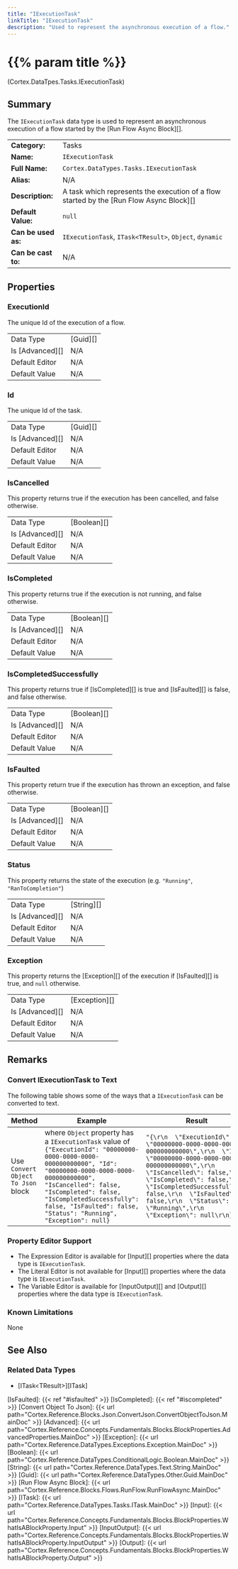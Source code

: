 ```yaml
---
title: "IExecutionTask"
linkTitle: "IExecutionTask"
description: "Used to represent the asynchronous execution of a flow."
---
```


# {{% param title %}}

<p class="namespace">(Cortex.DataTpes.Tasks.IExecutionTask)</p>

## Summary

The `IExecutionTask` data type is used to represent an asynchronous execution of a flow started by the [Run Flow Async Block][].

| | |
|-|-|
| **Category:**          | Tasks |
| **Name:**              | `IExecutionTask` |
| **Full Name:**         | `Cortex.DataTypes.Tasks.IExecutionTask` |
| **Alias:**             | N/A |
| **Description:**       | A task which represents the execution of a flow started by the [Run Flow Async Block][] |
| **Default Value:**     | `null` |
| **Can be used as:**    | `IExecutionTask`, `ITask<TResult>`, `Object`, `dynamic` |
| **Can be cast to:**    | N/A                                                           |

## Properties

### ExecutionId

The unique Id of the execution of a flow.

| | |
|--------------------|---------------------------|
| Data Type | [Guid][] |
| Is [Advanced][] | N/A |
| Default Editor | N/A |
| Default Value | N/A |

### Id

The unique Id of the task.

| | |
|--------------------|---------------------------|
| Data Type | [Guid][] |
| Is [Advanced][] | N/A |
| Default Editor | N/A |
| Default Value | N/A |

### IsCancelled

This property returns true if the execution has been cancelled, and false otherwise.

| | |
|--------------------|---------------------------|
| Data Type | [Boolean][] |
| Is [Advanced][] | N/A |
| Default Editor | N/A |
| Default Value | N/A |

### IsCompleted

This property returns true if the execution is not running, and false otherwise.

| | |
|--------------------|---------------------------|
| Data Type | [Boolean][] |
| Is [Advanced][] | N/A |
| Default Editor | N/A |
| Default Value | N/A |

### IsCompletedSuccessfully

This property returns true if [IsCompleted][] is true and [IsFaulted][] is false, and false otherwise.

| | |
|--------------------|---------------------------|
| Data Type | [Boolean][] |
| Is [Advanced][] | N/A |
| Default Editor | N/A |
| Default Value | N/A |

### IsFaulted

This property return true if the execution has thrown an exception, and false otherwise.

| | |
|--------------------|---------------------------|
| Data Type | [Boolean][] |
| Is [Advanced][] | N/A |
| Default Editor | N/A |
| Default Value | N/A |

### Status

This property returns the state of the execution (e.g. `"Running"`, `"RanToCompletion"`)

| | |
|--------------------|---------------------------|
| Data Type | [String][] |
| Is [Advanced][] | N/A |
| Default Editor | N/A |
| Default Value | N/A |

### Exception

This property returns the [Exception][] of the execution if [IsFaulted][] is true, and `null` otherwise.

| | |
|--------------------|---------------------------|
| Data Type | [Exception][] |
| Is [Advanced][] | N/A |
| Default Editor | N/A |
| Default Value | N/A |

## Remarks

### Convert IExecutionTask to Text

The following table shows some of the ways that a `IExecutionTask` can be converted to text.

| Method | Example | Result | Editor&nbsp;Support | Notes |
|-|-|-|-|-|
| Use `Convert Object To Json` block    | where `Object` property has a `IExecutionTask` value of `{"ExecutionId": "00000000-0000-0000-0000-000000000000", "Id": "00000000-0000-0000-0000-000000000000", "IsCancelled": false, "IsCompleted": false, "IsCompletedSuccessfully": false, "IsFaulted": false, "Status": "Running", "Exception": null}` | `"{\r\n  \"ExecutionId\": \"00000000-0000-0000-0000-000000000000\",\r\n  \"Id\": \"00000000-0000-0000-0000-000000000000\",\r\n  \"IsCancelled\": false,\r\n  \"IsCompleted\": false,\r\n  \"IsCompletedSuccessfully\": false,\r\n  \"IsFaulted\": false,\r\n  \"Status\": \"Running\",\r\n  \"Exception\": null\r\n}"` | N/A | See [Convert Object To Json][] |

### Property Editor Support

* The Expression Editor is available for [Input][] properties where the data type is `IExecutionTask`.
* The Literal Editor is not available for [Input][] properties where the data type is `IExecutionTask`.
* The Variable Editor is available for [InputOutput][] and [Output][] properties where the data type is `IExecutionTask`.

### Known Limitations

None

## See Also

### Related Data Types

* [ITask&lt;TResult&gt;][ITask]

[IsFaulted]: {{< ref "#isfaulted" >}}
[IsCompleted]: {{< ref "#iscompleted" >}}
[Convert Object To Json]: {{< url path="Cortex.Reference.Blocks.Json.ConvertJson.ConvertObjectToJson.MainDoc" >}}
[Advanced]: {{< url path="Cortex.Reference.Concepts.Fundamentals.Blocks.BlockProperties.AdvancedProperties.MainDoc" >}}
[Exception]: {{< url path="Cortex.Reference.DataTypes.Exceptions.Exception.MainDoc" >}}
[Boolean]: {{< url path="Cortex.Reference.DataTypes.ConditionalLogic.Boolean.MainDoc" >}}
[String]: {{< url path="Cortex.Reference.DataTypes.Text.String.MainDoc" >}}
[Guid]: {{< url path="Cortex.Reference.DataTypes.Other.Guid.MainDoc" >}}
[Run Flow Async Block]: {{< url path="Cortex.Reference.Blocks.Flows.RunFlow.RunFlowAsync.MainDoc" >}}
[ITask]: {{< url path="Cortex.Reference.DataTypes.Tasks.ITask.MainDoc" >}}
[Input]: {{< url path="Cortex.Reference.Concepts.Fundamentals.Blocks.BlockProperties.WhatIsABlockProperty.Input" >}}
[InputOutput]: {{< url path="Cortex.Reference.Concepts.Fundamentals.Blocks.BlockProperties.WhatIsABlockProperty.InputOutput" >}}
[Output]: {{< url path="Cortex.Reference.Concepts.Fundamentals.Blocks.BlockProperties.WhatIsABlockProperty.Output" >}}
